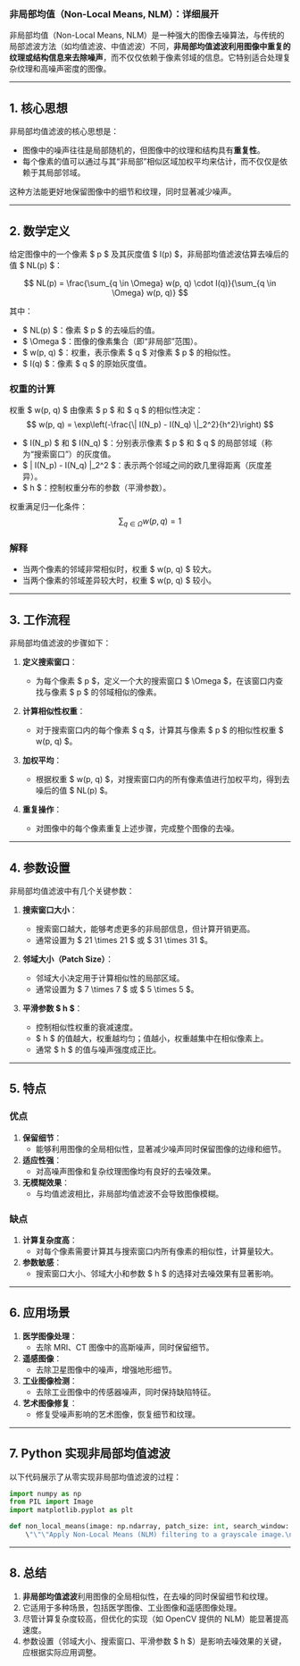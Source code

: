 ### 非局部均值（Non-Local Means, NLM）：详细展开

非局部均值（Non-Local Means, NLM）是一种强大的图像去噪算法，与传统的局部滤波方法（如均值滤波、中值滤波）不同，**非局部均值滤波利用图像中重复的纹理或结构信息来去除噪声**，而不仅仅依赖于像素邻域的信息。它特别适合处理复杂纹理和高噪声密度的图像。

---

## **1. 核心思想**

非局部均值滤波的核心思想是：
- 图像中的噪声往往是局部随机的，但图像中的纹理和结构具有**重复性**。
- 每个像素的值可以通过与其“非局部”相似区域加权平均来估计，而不仅仅是依赖于其局部邻域。

这种方法能更好地保留图像中的细节和纹理，同时显著减少噪声。

---

## **2. 数学定义**

给定图像中的一个像素 $ p $ 及其灰度值 $ I(p) $，非局部均值滤波估算去噪后的值 $ NL(p) $：

$$
NL(p) = \frac{\sum_{q \in \Omega} w(p, q) \cdot I(q)}{\sum_{q \in \Omega} w(p, q)}
$$

其中：
- $ NL(p) $：像素 $ p $ 的去噪后的值。
- $ \Omega $：图像的像素集合（即“非局部”范围）。
- $ w(p, q) $：权重，表示像素 $ q $ 对像素 $ p $ 的相似性。
- $ I(q) $：像素 $ q $ 的原始灰度值。

### **权重的计算**

权重 $ w(p, q) $ 由像素 $ p $ 和 $ q $ 的相似性决定：
$$
w(p, q) = \exp\left(-\frac{\| I(N_p) - I(N_q) \|_2^2}{h^2}\right)
$$
- $ I(N_p) $ 和 $ I(N_q) $：分别表示像素 $ p $ 和 $ q $ 的局部邻域（称为“搜索窗口”）的灰度值。
- $ \| I(N_p) - I(N_q) \|_2^2 $：表示两个邻域之间的欧几里得距离（灰度差异）。
- $ h $：控制权重分布的参数（平滑参数）。

权重满足归一化条件：
$$
\sum_{q \in \Omega} w(p, q) = 1
$$

### **解释**
- 当两个像素的邻域非常相似时，权重 $ w(p, q) $ 较大。
- 当两个像素的邻域差异较大时，权重 $ w(p, q) $ 较小。

---

## **3. 工作流程**

非局部均值滤波的步骤如下：

1. **定义搜索窗口**：
   - 为每个像素 $ p $，定义一个大的搜索窗口 $ \Omega $，在该窗口内查找与像素 $ p $ 的邻域相似的像素。

2. **计算相似性权重**：
   - 对于搜索窗口内的每个像素 $ q $，计算其与像素 $ p $ 的相似性权重 $ w(p, q) $。

3. **加权平均**：
   - 根据权重 $ w(p, q) $，对搜索窗口内的所有像素值进行加权平均，得到去噪后的值 $ NL(p) $。

4. **重复操作**：
   - 对图像中的每个像素重复上述步骤，完成整个图像的去噪。

---

## **4. 参数设置**

非局部均值滤波中有几个关键参数：

1. **搜索窗口大小**：
   - 搜索窗口越大，能够考虑更多的非局部信息，但计算开销更高。
   - 通常设置为 $ 21 \\times 21 $ 或 $ 31 \\times 31 $。

2. **邻域大小（Patch Size）**：
   - 邻域大小决定用于计算相似性的局部区域。
   - 通常设置为 $ 7 \\times 7 $ 或 $ 5 \\times 5 $。

3. **平滑参数 $ h $**：
   - 控制相似性权重的衰减速度。
   - $ h $ 的值越大，权重越均匀；值越小，权重越集中在相似像素上。
   - 通常 $ h $ 的值与噪声强度成正比。

---

## **5. 特点**

### **优点**
1. **保留细节**：
   - 能够利用图像的全局相似性，显著减少噪声同时保留图像的边缘和细节。
2. **适应性强**：
   - 对高噪声图像和复杂纹理图像均有良好的去噪效果。
3. **无模糊效果**：
   - 与均值滤波相比，非局部均值滤波不会导致图像模糊。

### **缺点**
1. **计算复杂度高**：
   - 对每个像素需要计算其与搜索窗口内所有像素的相似性，计算量较大。
2. **参数敏感**：
   - 搜索窗口大小、邻域大小和参数 $ h $ 的选择对去噪效果有显著影响。

---

## **6. 应用场景**

1. **医学图像处理**：
   - 去除 MRI、CT 图像中的高斯噪声，同时保留细节。
2. **遥感图像**：
   - 去除卫星图像中的噪声，增强地形细节。
3. **工业图像检测**：
   - 去除工业图像中的传感器噪声，同时保持缺陷特征。
4. **艺术图像修复**：
   - 修复受噪声影响的艺术图像，恢复细节和纹理。

---

## **7. Python 实现非局部均值滤波**

以下代码展示了从零实现非局部均值滤波的过程：

```python
import numpy as np
from PIL import Image
import matplotlib.pyplot as plt

def non_local_means(image: np.ndarray, patch_size: int, search_window: int, h: float) -> np.ndarray:
    \"\"\"Apply Non-Local Means (NLM) filtering to a grayscale image.\n\n    Args:\n        image (np.ndarray): Input grayscale image.\n        patch_size (int): Size of the patch (e.g., 3x3, 5x5).\n        search_window (int): Size of the search window (e.g., 21x21).\n        h (float): Filtering parameter (controls similarity).\n\n    Returns:\n        np.ndarray: Denoised image.\n    \"\"\"\n    height, width = image.shape\n    padded_image = np.pad(image, search_window // 2, mode=\"constant\", constant_values=0)\n    denoised_image = np.zeros_like(image, dtype=np.float32)\n\n    # 遍历每个像素\n    for i in range(height):\n        for j in range(width):\n            # 获取当前像素的邻域 (patch)\n            patch_p = padded_image[i:i + patch_size, j:j + patch_size]\n\n            # 初始化权重和归一化因子\n            weights = []\n            norm_factor = 0\n\n            # 遍历搜索窗口内的像素\n            for m in range(-search_window // 2, search_window // 2 + 1):\n                for n in range(-search_window // 2, search_window // 2 + 1):\n                    neighbor_i, neighbor_j = i + m, j + n\n\n                    # 跳过越界像素\n                    if neighbor_i < 0 or neighbor_i >= height or neighbor_j < 0 or neighbor_j >= width:\n                        continue\n\n                    # 获取邻域 (patch)\n                    patch_q = padded_image[neighbor_i:neighbor_i + patch_size, neighbor_j:neighbor_j + patch_size]\n\n                    # 计算两个邻域之间的欧几里得距离\n                    distance = np.sum((patch_p - patch_q) ** 2)\n\n                    # 计算相似性权重\n                    weight = np.exp(-distance / (h ** 2))\n                    weights.append((weight, padded_image[neighbor_i + patch_size // 2, neighbor_j + patch_size // 2]))\n                    norm_factor += weight\n\n            # 计算加权均值\n            denoised_image[i, j] = sum(w * v for w, v in weights) / norm_factor\n\n    return np.clip(denoised_image, 0, 255).astype(np.uint8)\n\n# 加载灰度图像\nimage_path = \"example.jpg\"  # 替换为实际图像路径\noriginal_image = np.array(Image.open(image_path).convert(\"L\"), dtype=np.uint8)\n\n# 应用非局部均值滤波\npatch_size = 5\nsearch_window = 21\nh = 10.0\ndenoised_image = non_local_means(original_image, patch_size, search_window, h)\n\n# 显示结果\nplt.figure(figsize=(10, 5))\nplt.subplot(1, 2, 1)\nplt.imshow(original_image, cmap=\"gray\")\nplt.title(\"Original Image\")\nplt.axis(\"off\")\n\nplt.subplot(1, 2, 2)\nplt.imshow(denoised_image, cmap=\"gray\")\nplt.title(\"Denoised Image (NLM)\")\nplt.axis(\"off\")\nplt.tight_layout()\nplt.show()\n

```

---

## **8. 总结**

1. **非局部均值滤波**利用图像的全局相似性，在去噪的同时保留细节和纹理。
2. 它适用于多种场景，包括医学图像、工业图像和遥感图像处理。
3. 尽管计算复杂度较高，但优化的实现（如 OpenCV 提供的 NLM）能显著提高速度。
4. 参数设置（邻域大小、搜索窗口、平滑参数 $ h $）是影响去噪效果的关键，应根据实际应用调整。